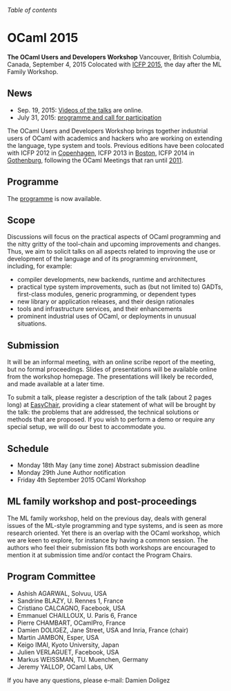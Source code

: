 <!-- ((! set title 2015 !)) -->

*Table of contents*

OCaml 2015
==========

**The OCaml Users and Developers Workshop**
Vancouver, British Columbia, Canada, September 4, 2015
Colocated with [ICFP 2015](http://icfpconference.org/icfp2015/),
the day after the ML Family Workshop.

News
----

- Sep. 19, 2015: [Videos of the talks](https://www.youtube.com/playlist?list=PLnqUlCo055hU46uoONmhYGUbYAK27Y6rS) are online.
- July 31, 2015: [programme and call for participation](cfp.html)

The OCaml Users and Developers Workshop brings together industrial users of
OCaml with academics and hackers who are working on extending the language,
type system and tools.
Previous editions have been colocated with ICFP 2012 in
[Copenhagen](http://oud.ocaml.org/2012/), ICFP 2013 in
[Boston](../2013), ICFP 2014 in [Gothenburg](../2014),
following the OCaml Meetings that ran until [2011](../2011).

Programme
---------

The [programme](program.html) is now available.

Scope
-----

Discussions will focus on the practical aspects of OCaml programming and
the nitty gritty of the tool-chain and upcoming improvements and changes.
Thus, we aim to solicit talks on all aspects related to improving the use
or development of the language and of its programming environment,
including, for example:

- compiler developments, new backends, runtime and architectures
- practical type system improvements, such as (but not limited to)
 GADTs, first-class modules, generic programming, or dependent types
- new library or application releases, and their design rationales
- tools and infrastructure services, and their enhancements
- prominent industrial uses of OCaml, or deployments in unusual
 situations.

Submission
----------

It will be an informal meeting, with an online scribe report of the
meeting, but no formal proceedings. Slides of presentations will be
available online from the workshop homepage. The presentations will
likely be recorded, and made available at a later time.

To submit a talk, please register a description of the talk (about 2 pages
long) at [EasyChair](https://easychair.org/conferences/?conf=ocaml2015),
providing a clear statement of what will be brought by the talk: the
problems that are addressed, the technical solutions or methods that
are proposed. If you wish to perform a demo or require any special
setup, we will do our best to accommodate you.

Schedule
--------

- Monday 18th May (any time zone)   Abstract submission deadline
- Monday 29th June                  Author notification
- Friday 4th September 2015         OCaml Workshop

ML family workshop and post-proceedings
---------------------------------------

The ML family workshop, held on
the previous day, deals with general issues
of the ML-style programming and type systems, and is seen as more research
oriented. Yet there is an overlap with the OCaml workshop, which we are
keen to explore, for instance by having a common session.  The authors who
feel their submission fits both workshops are encouraged to mention it at
submission time and/or contact the Program Chairs.

<!-- to be confirmed
As another form of cooperation, combined post-proceedings of selected
papers from the two workshops will be published in the [Electronic
Proceedings in Theoretical Computer Science](http://www.eptcs.org) series. The Program
Committees shall invite interested authors of selected presentations to
expand their abstract for inclusion in the proceedings. The submissions
would be reviewed according to the standards of the publication.
-->

Program Committee
-----------------

 * Ashish AGARWAL, Solvuu, USA
 * Sandrine BLAZY, U. Rennes 1, France
 * Cristiano CALCAGNO, Facebook, USA
 * Emmanuel CHAILLOUX, U. Paris 6, France
 * Pierre CHAMBART, OCamlPro, France
 * Damien DOLIGEZ, Jane Street, USA and Inria, France (chair)
 * Martin JAMBON, Esper, USA
 * Keigo IMAI, Kyoto University, Japan
 * Julien VERLAGUET, Facebook, USA
 * Markus WEISSMAN, TU. Muenchen, Germany
 * Jeremy YALLOP, OCaml Labs, UK

If you have any questions, please e-mail:
Damien Doligez <ocaml2015 AT easychair DOT org>
